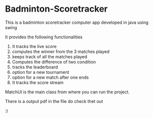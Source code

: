 # Badminton-Scoretracker

This is a badminton scoretracker computer app developed in java using swing

It provides the following functionalities
1. It tracks the live score
2. computes the winner from the 3 matches played
3. keeps track of all the matches played
4. Computes the difference of two condition 
5. tracks the leaderboard
6. option for a new tournament
7. option for a new match after one ends
8. It tracks the score stream

MatchUI is the main class from where you can run the project.

There is a output pdf in the file do check thet out   

:)

